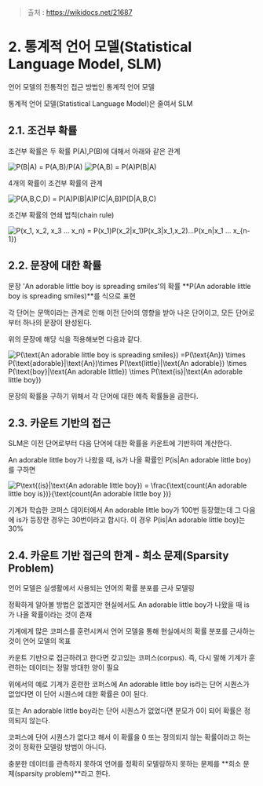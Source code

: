 > 출처 : https://wikidocs.net/21687



# 2. 통계적 언어 모델(Statistical Language Model, SLM)

언어 모델의 전통적인 접근 방법인 통계적 언어 모델

통계적 언어 모델(Statistical Language Model)은 줄여서 SLM



## 2.1. 조건부 확률

조건부 확률은 두 확률 P(A),P(B)에 대해서 아래와 같은 관계

<img src="https://latex.codecogs.com/svg.image?P(B|A)&space;=&space;P(A,B)/P(A)" title="P(B|A) = P(A,B)/P(A)" />

<img src="https://latex.codecogs.com/svg.image?P(A,B)&space;=&space;P(A)P(B|A)" title="P(A,B) = P(A)P(B|A)" />

4개의 확률이 조건부 확률의 관계

<img src="https://latex.codecogs.com/svg.image?P(A,B,C,D)&space;=&space;P(A)P(B|A)P(C|A,B)P(D|A,B,C)" title="P(A,B,C,D) = P(A)P(B|A)P(C|A,B)P(D|A,B,C)" />

조건부 확률의 연쇄 법칙(chain rule)

<img src="https://latex.codecogs.com/svg.image?P(x_1,&space;x_2,&space;x_3&space;...&space;x_n)&space;=&space;P(x_1)P(x_2|x_1)P(x_3|x_1,x_2)...P(x_n|x_1&space;...&space;x_{n-1})" title="P(x_1, x_2, x_3 ... x_n) = P(x_1)P(x_2|x_1)P(x_3|x_1,x_2)...P(x_n|x_1 ... x_{n-1})" />




## 2.2. **문장에 대한 확률**

문장 'An adorable little boy is spreading smiles'의 확률 **P(An adorable little boy is spreading smiles)**를 식으로 표현

각 단어는 문맥이라는 관계로 인해 이전 단어의 영향을 받아 나온 단어이고, 모든 단어로부터 하나의 문장이 완성된다. 

위의 문장에 해당 식을 적용해보면 다음과 같다.

<img src="https://latex.codecogs.com/svg.image?P(\text{An&space;adorable&space;little&space;boy&space;is&space;spreading&space;smiles})&space;=P(\text{An})&space;\times&space;&space;P(\text{adorable}|\text{An})\times&space;P(\text{little}|\text{An&space;adorable})&space;&space;\times&space;&space;P(\text{boy}|\text{An&space;adorable&space;little})&space;&space;&space;&space;&space;&space;&space;&space;&space;\times&space;&space;P(\text{is}|\text{An&space;adorable&space;little&space;boy})" title="P(\text{An adorable little boy is spreading smiles}) =P(\text{An}) \times P(\text{adorable}|\text{An})\times P(\text{little}|\text{An adorable}) \times P(\text{boy}|\text{An adorable little}) \times P(\text{is}|\text{An adorable little boy})" />

문장의 확률을 구하기 위해서 각 단어에 대한 예측 확률들을 곱한다.



## 2.3. **카운트 기반의 접근**

SLM은 이전 단어로부터 다음 단어에 대한 확률을 카운트에 기반하여 계산한다.

An adorable little boy가 나왔을 때, is가 나올 확률인 P(is|An adorable little boy)를 구하면

<img src="https://latex.codecogs.com/svg.image?P\text{(is}|\text{An&space;adorable&space;little&space;boy})&space;=&space;\frac{\text{count(An&space;adorable&space;little&space;boy&space;is})}{\text{count(An&space;adorable&space;little&space;boy&space;})}" title="P\text{(is}|\text{An adorable little boy}) = \frac{\text{count(An adorable little boy is})}{\text{count(An adorable little boy })}" />

기계가 학습한 코퍼스 데이터에서 An adorable little boy가 100번 등장했는데 그 다음에 is가 등장한 경우는 30번이라고 합시다. 이 경우 P(is|An adorable little boy)는 30%



## 2.4. **카운트 기반 접근의 한계 - 희소 문제(Sparsity Problem)**

언어 모델은 실생활에서 사용되는 언어의 확률 분포를 근사 모델링

정확하게 알아볼 방법은 없겠지만 현실에서도 An adorable little boy가 나왔을 때 is가 나올 확률이라는 것이 존재

기계에게 많은 코퍼스를 훈련시켜서 언어 모델을 통해 현실에서의 확률 분포를 근사하는 것이 언어 모델의 목표

카운트 기반으로 접근하려고 한다면 갖고있는 코퍼스(corpus). 즉, 다시 말해 기계가 훈련하는 데이터는 정말 방대한 양이 필요

위에서의 예로 기계가 훈련한 코퍼스에 An adorable little boy is라는 단어 시퀀스가 없었다면 이 단어 시퀀스에 대한 확률은 0이 된다.

또는 An adorable little boy라는 단어 시퀀스가 없었다면 분모가 0이 되어 확률은 정의되지 않는다.

코퍼스에 단어 시퀀스가 없다고 해서 이 확률을 0 또는 정의되지 않는 확률이라고 하는 것이 정확한 모델링 방법이 아니다.

충분한 데이터를 관측하지 못하여 언어를 정확히 모델링하지 못하는 문제를 **희소 문제(sparsity problem)**라고 한다.